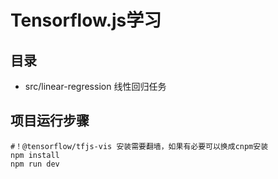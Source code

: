 # Tensorflow.js学习

## 目录

* src/linear-regression 线性回归任务

## 项目运行步骤

```shell
#！@tensorflow/tfjs-vis 安装需要翻墙，如果有必要可以换成cnpm安装
npm install 
npm run dev
```
